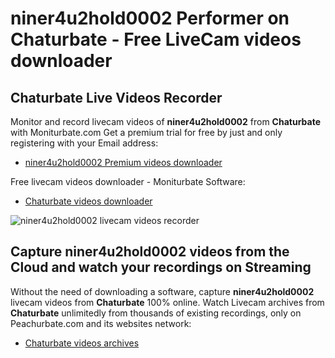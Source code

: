 # niner4u2hold0002 Performer on Chaturbate - Free LiveCam videos downloader

## Chaturbate Live Videos Recorder

Monitor and record livecam videos of **niner4u2hold0002** from **Chaturbate** with Moniturbate.com
Get a premium trial for free by just and only registering with your Email address:
* [niner4u2hold0002 Premium videos downloader](https://moniturbate.com/request-demo-licence-key.html)

Free livecam videos downloader - Moniturbate Software:
* [Chaturbate videos downloader](https://moniturbate.com/moniturbate-download-software.html)

![niner4u2hold0002 livecam videos recorder](https://peachurnet.com/templates/moniturbate-software.png)


## Capture niner4u2hold0002 videos from the Cloud and watch your recordings on Streaming

Without the need of downloading a software, capture **niner4u2hold0002** livecam videos from **Chaturbate** 100% online.
Watch Livecam archives from **Chaturbate** unlimitedly from thousands of existing recordings, only on Peachurbate.com and its websites network:
* [Chaturbate videos archives](https://peachurnet.com/)